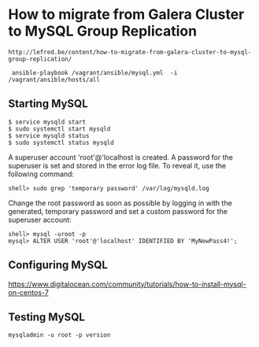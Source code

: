 # How to migrate from Galera Cluster to MySQL Group Replication
```
http://lefred.be/content/how-to-migrate-from-galera-cluster-to-mysql-group-replication/

 ansible-playbook /vagrant/ansible/mysql.yml  -i /vagrant/ansible/hosts/all

```
## Starting MySQL
```
$ service mysqld start
$ sudo systemctl start mysqld
$ service mysqld status
$ sudo systemctl status mysqld
```


A superuser account 'root'@'localhost is created. A password for the superuser is set and stored in the error log file. To reveal it, use the following command:
```
shell> sudo grep 'temporary password' /var/log/mysqld.log
```

Change the root password as soon as possible by logging in with the generated, temporary password and set a custom password for the superuser account:

```
shell> mysql -uroot -p
mysql> ALTER USER 'root'@'localhost' IDENTIFIED BY 'MyNewPass4!';
```

## Configuring MySQL
https://www.digitalocean.com/community/tutorials/how-to-install-mysql-on-centos-7

## Testing MySQL
```
mysqladmin -u root -p version
```
